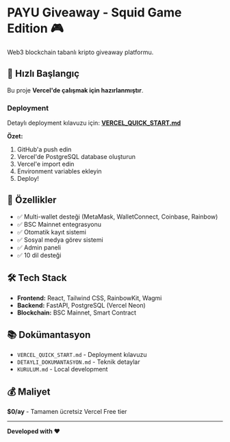# PAYU Giveaway - Squid Game Edition 🎮

Web3 blockchain tabanlı kripto giveaway platformu.

## 🚀 Hızlı Başlangıç

Bu proje **Vercel'de çalışmak için hazırlanmıştır**.

### Deployment

Detaylı deployment kılavuzu için: **[VERCEL_QUICK_START.md](./VERCEL_QUICK_START.md)**

**Özet:**
1. GitHub'a push edin
2. Vercel'de PostgreSQL database oluşturun
3. Vercel'e import edin
4. Environment variables ekleyin
5. Deploy!

## 🎯 Özellikler

- ✅ Multi-wallet desteği (MetaMask, WalletConnect, Coinbase, Rainbow)
- ✅ BSC Mainnet entegrasyonu
- ✅ Otomatik kayıt sistemi
- ✅ Sosyal medya görev sistemi
- ✅ Admin paneli
- ✅ 10 dil desteği

## 🛠 Tech Stack

- **Frontend:** React, Tailwind CSS, RainbowKit, Wagmi
- **Backend:** FastAPI, PostgreSQL (Vercel Neon)
- **Blockchain:** BSC Mainnet, Smart Contract

## 📚 Dokümantasyon

- `VERCEL_QUICK_START.md` - Deployment kılavuzu
- `DETAYLI_DOKUMANTASYON.md` - Teknik detaylar
- `KURULUM.md` - Local development

## 💰 Maliyet

**$0/ay** - Tamamen ücretsiz Vercel Free tier

---

**Developed with ❤️**
